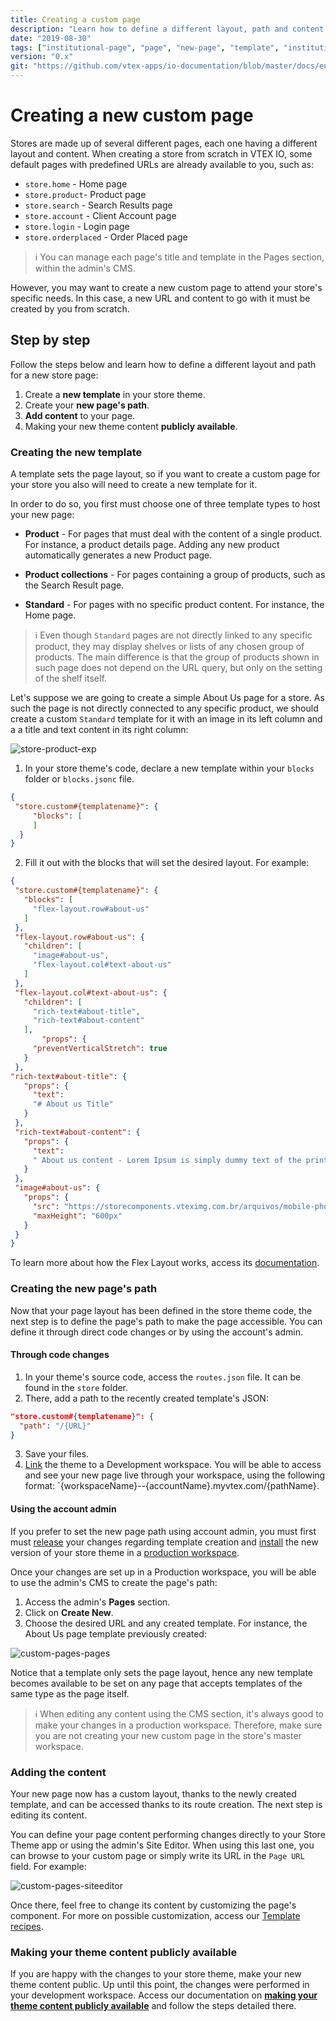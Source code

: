 ```yaml
---
title: Creating a custom page
description: "Learn how to define a different layout, path and content for a store’s new custom page."
date: "2019-08-30"
tags: ["institutional-page", "page", "new-page", "template", "institutional"]
version: "0.x"
git: "https://github.com/vtex-apps/io-documentation/blob/master/docs/en/Recipes/layout/creating-a-new-custom-page.md"
---
```


# Creating a new custom page

Stores are made up of several different pages, each one having a different layout and content. When creating a store from scratch in VTEX IO, some default pages with predefined URLs are already available to you, such as:

- `store.home` - Home page
- `store.product`- Product page
- `store.search` - Search Results page
- `store.account` - Client Account page
- `store.login` - Login page
- `store.orderplaced` - Order Placed page

>ℹ️ You can manage each page's title and template in the Pages section, within the admin's CMS. 

However, you may want to create a new custom page to attend your store's specific needs. In this case, a new URL and content to go with it must be created by you from scratch.  

## Step by step

Follow the steps below and learn how to define a different layout and path for a new store page:

1. Create a **new template** in your store theme.
2. Create your **new page's path**.
3. **Add content** to your page.
4. Making your new theme content **publicly available**.

### Creating the new template

A template sets the page layout, so if you want to create a custom page for your store you also will need to create a new template for it. 

In order to do so, you first must choose one of three template types to host your new page:

- **Product** - For pages that must deal with the content of a single product. For instance, a product details page. Adding any new product automatically generates a new Product page.

- **Product collections** - For pages containing a group of products, such as the Search Result page.

- **Standard** - For pages with no specific product content. For instance, the Home page.

>ℹ️ Even though `Standard` pages are not directly linked to any specific product, they may display shelves or lists of any chosen group of products. The main difference is that the group of products shown in such page does not depend on the URL query, but only on the setting of the shelf itself. 

Let's suppose we are going to create a simple About Us page for a store. As such the page is not directly connected to any specific product, we should create a custom `Standard` template for it with an image in its left column and a a title and text content in its right column:

![store-product-exp](https://user-images.githubusercontent.com/12139385/63775975-dbdfef80-c8b6-11e9-9b76-e50924b828ae.png)

1. In your store theme's code, declare a new template within your `blocks` folder or `blocks.jsonc` file.

```json
{
 "store.custom#{templatename}": {
     "blocks": [  
     ]
  }
}
```

2. Fill it out with the blocks that will set the desired layout. For example:

```json
{
 "store.custom#{templatename}": {
   "blocks": [
     "flex-layout.row#about-us"
   ]
 },
 "flex-layout.row#about-us": {
   "children": [
     "image#about-us",
     "flex-layout.col#text-about-us"
   ]
 },
 "flex-layout.col#text-about-us": {
   "children": [
     "rich-text#about-title",
     "rich-text#about-content"
   ],
       "props": {
     "preventVerticalStretch": true
   }
 },
"rich-text#about-title": {
   "props": {
     "text":
     "# About us Title"
   }
 },
 "rich-text#about-content": {
   "props": {
     "text":
     " About us content - Lorem Ipsum is simply dummy text of the printing and typesetting industry. Lorem Ipsum has been the industry's standard dummy text ever since the 1500s, when an unknown printer took a galley of type and scrambled it to make a type specimen book. It has survived not only five centuries, but also the leap into electronic typesetting, remaining essentially unchanged. It was popularised in the 1960s with the release of Letraset sheets containing Lorem Ipsum passages, and more recently with desktop publishing software like Aldus PageMaker including versions of Lorem Ipsum"
   }
 },
 "image#about-us": {
   "props": {
     "src": "https://storecomponents.vteximg.com.br/arquivos/mobile-phone.png",
     "maxHeight": "600px"
   }
 }
}
```

To learn more about how the Flex Layout works, access its [documentation](https://developers.vtex.com/vtex-developer-docs/docs/vtex-io-documentation-using-flex-layout).

### Creating the new page's path

Now that your page layout has been defined in the store theme code, the next step is to define the page's path to make the page accessible. You can define it through direct code changes or by using the account's admin. 

#### Through code changes

1. In your theme's source code, access the `routes.json` file. It can be found in the `store` folder. 
2. There, add a path to the recently created template's JSON:

```json
"store.custom#{templatename}": {
  "path": "/{URL}"
}
```

3. Save your files.
4. [Link](https://developers.vtex.com/vtex-developer-docs/docs/vtex-io-documentation-linking-an-app/) the theme to a Development workspace. You will be able to access and see your new page live through your workspace, using the following format: `{workspaceName}--{accountName}.myvtex.com/{pathName}.

#### Using the account admin

If you prefer to set the new page path using account admin, you must first must [release](https://developers.vtex.com/vtex-developer-docs/docs/vtex-io-documentation-releasing-a-new-app-version) your changes regarding template creation and [install](https://developers.vtex.com/vtex-developer-docs/docs/vtex-io-documentation-installing-an-app) the new version of your store theme in a [production workspace](https://developers.vtex.com/vtex-developer-docs/docs/vtex-io-documentation-creating-a-production-workspace).

Once your changes are set up in a Production workspace, you will be able to use the admin's CMS to create the page's path:

1. Access the admin's **Pages** section.
2. Click on **Create New**.
3. Choose the desired URL and any created template. For instance, the About Us page template previously created:

![custom-pages-pages](https://user-images.githubusercontent.com/52087100/64428903-36353900-d08b-11e9-8d19-186c8831b4d7.png)

Notice that a template only sets the page layout, hence any new template becomes available to be set on any page that accepts templates of the same type as the page itself.

>ℹ️ When editing any content using the CMS section, it's always good to make your changes in a production workspace. Therefore, make sure you are not creating your new custom page in the store's master workspace.

### Adding the content

Your new page now has a custom layout, thanks to the newly created template, and can be accessed thanks to its route creation. The next step is editing its content.

You can define your page content performing changes directly to your Store Theme app or using the admin's Site Editor. When using this last one, you can browse to your custom page or simply write its URL in the `Page URL` field. For example:

![custom-pages-siteeditor](https://user-images.githubusercontent.com/52087100/64428904-36cdcf80-d08b-11e9-8de4-06bf0a89b14f.png)

Once there, feel free to change its content by customizing the page's component. For more on possible customization, access our [Template recipes](https://developers.vtex.com/vtex-developer-docs/docs/concepts-1).

### Making your theme content publicly available

If you are happy with the changes to your store theme, make your new theme content public. Up until this point, the changes were performed in your development workspace. Access our documentation on [**making your theme content publicly available**](https://developers.vtex.com/vtex-developer-docs/docs/vtex-io-documentation-making-your-theme-content-public/) and follow the steps detailed there. 
